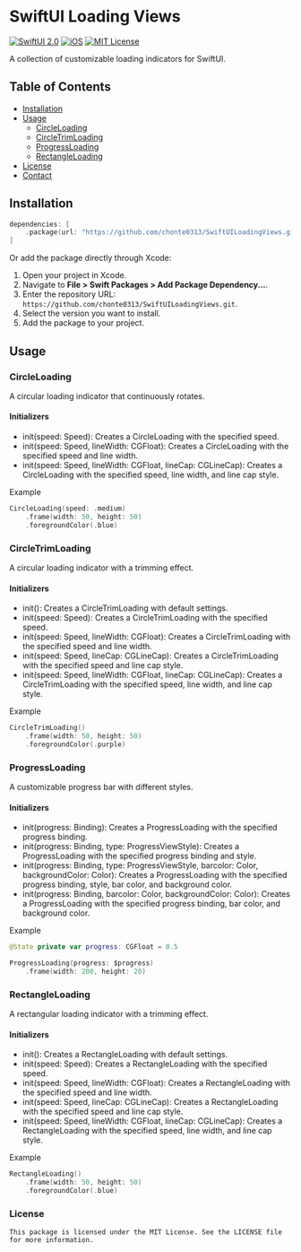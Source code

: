 # SwiftUI Loading Views

[![SwiftUI 2.0](https://img.shields.io/badge/SwiftUI-2.0-orange)](https://developer.apple.com/xcode/swiftui/)
[![iOS](https://img.shields.io/badge/iOS-14.0-blue)](https://developer.apple.com/ios/)
[![MIT License](https://img.shields.io/badge/license-MIT-green)](LICENSE)

A collection of customizable loading indicators for SwiftUI.

## Table of Contents

- [Installation](#installation)
- [Usage](#usage)
  - [CircleLoading](#circleloading)
  - [CircleTrimLoading](#circletrimloading)
  - [ProgressLoading](#progressloading)
  - [RectangleLoading](#rectangleloading)
- [License](#license)
- [Contact](#contact)

## Installation

```swift
dependencies: [
    .package(url: "https://github.com/chonte0313/SwiftUILoadingViews.git", from: "1.0.0")
]
```
Or add the package directly through Xcode:

1. Open your project in Xcode.
2. Navigate to **File > Swift Packages > Add Package Dependency...**.
3. Enter the repository URL: `https://github.com/chonte0313/SwiftUILoadingViews.git`.
4. Select the version you want to install.
5. Add the package to your project.

## Usage

### CircleLoading

A circular loading indicator that continuously rotates.

#### Initializers

- init(speed: Speed): Creates a CircleLoading with the specified speed.
- init(speed: Speed, lineWidth: CGFloat): Creates a CircleLoading with the specified speed and line width.
- init(speed: Speed, lineWidth: CGFloat, lineCap: CGLineCap): Creates a CircleLoading with the specified speed, line width, and line cap style.


Example

```swift
CircleLoading(speed: .medium)
    .frame(width: 50, height: 50)
    .foregroundColor(.blue)
```



### CircleTrimLoading

A circular loading indicator with a trimming effect.

#### Initializers

- init(): Creates a CircleTrimLoading with default settings.
- init(speed: Speed): Creates a CircleTrimLoading with the specified speed.
- init(speed: Speed, lineWidth: CGFloat): Creates a CircleTrimLoading with the specified speed and line width.
- init(speed: Speed, lineCap: CGLineCap): Creates a CircleTrimLoading with the specified speed and line cap style.
- init(speed: Speed, lineWidth: CGFloat, lineCap: CGLineCap): Creates a CircleTrimLoading with the specified speed, line width, and line cap style.

Example

```swift
CircleTrimLoading()
    .frame(width: 50, height: 50)
    .foregroundColor(.purple)
```



### ProgressLoading

A customizable progress bar with different styles.

#### Initializers

- init(progress: Binding<CGFloat>): Creates a ProgressLoading with the specified progress binding.
- init(progress: Binding<CGFloat>, type: ProgressViewStyle): Creates a ProgressLoading with the specified progress binding and style.
- init(progress: Binding<CGFloat>, type: ProgressViewStyle, barcolor: Color, backgroundColor: Color): Creates a ProgressLoading with the specified progress binding, style, bar color, and background color.
- init(progress: Binding<CGFloat>, barcolor: Color, backgroundColor: Color): Creates a ProgressLoading with the specified progress binding, bar color, and background color.

Example

```swift
@State private var progress: CGFloat = 0.5

ProgressLoading(progress: $progress)
    .frame(width: 200, height: 20)

```

### RectangleLoading

A rectangular loading indicator with a trimming effect.

#### Initializers

- init(): Creates a RectangleLoading with default settings.
- init(speed: Speed): Creates a RectangleLoading with the specified speed.
- init(speed: Speed, lineWidth: CGFloat): Creates a RectangleLoading with the specified speed and line width.
- init(speed: Speed, lineCap: CGLineCap): Creates a RectangleLoading with the specified speed and line cap style.
- init(speed: Speed, lineWidth: CGFloat, lineCap: CGLineCap): Creates a RectangleLoading with the specified speed, line width, and line cap style.

Example

```swift
RectangleLoading()
    .frame(width: 50, height: 50)
    .foregroundColor(.blue)
```



### License

```This package is licensed under the MIT License. See the LICENSE file for more information.```

